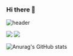 ### Hi there 👋

![header](https://capsule-render.vercel.app/api?type=venom&color=timeGradient&text=Welcome%20to%20SOHEE's%20GitHub%20👋&animation=twinkling&fontColor=d6ace6&fontSize=40&fontAlignY=50&fontAlign=50&height=180)

<!--
![header](https://capsule-render.vercel.app/api?type=wave&color=auto&height=300&section=header&text=capsule%20render&fontSize=90)
-->

<!--
**ullallas/ullallas** is a ✨ _special_ ✨ repository because its `README.md` (this file) appears on your GitHub profile.

Here are some ideas to get you started:

- 🔭 I’m currently working on ...
- 🌱 I’m currently learning ...
- 👯 I’m looking to collaborate on ...
- 🤔 I’m looking for help with ...
- 💬 Ask me about ...
- 📫 How to reach me: ...
- 😄 Pronouns: ...
- ⚡ Fun fact: ...
-->

<a href="https://www.instagram.com/hi_sohee_/" target="_blank"><img src="https://img.shields.io/badge/hi_sohee_-E4405F?style=flat&logo=Instagram&logoColor=white"/></a>
<img src="https://img.shields.io/badge/chou1520@yonsei.ac.kr-EA4335?style=flat&logo=Gmail&logoColor=white"/></a>

![Anurag's GitHub stats](https://github-readme-stats.vercel.app/api?username=ullallas&show_icons=true&theme=radical)
